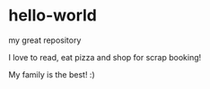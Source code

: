 # hello-world
my great repository

I love to read, eat pizza and shop for scrap booking!

My family is the best! :)

